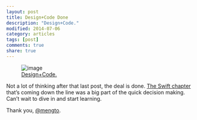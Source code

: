```yaml
---
layout: post
title: Design+Code Done
description: "Design+Code."
modified: 2014-07-06
category: articles
tags: [post]
comments: true
share: true
---
```


<figure>
	<a href="http://designcode.io/"></a><img src="http://guezota.github.com/images/bought-book.png" alt="image" /></a>
	<figcaption><a href="http://designcode.io/">Design+Code.</a></figcaption>
</figure>

Not a lot of thinking after that last post, the deal is done. [The Swift chapter](http://designcode.io/swift) that’s coming down the line was a big part of the quick decision making.
Can’t wait to dive in and start learning.

Thank you, [@mengto](https://twitter.com/mengto).

